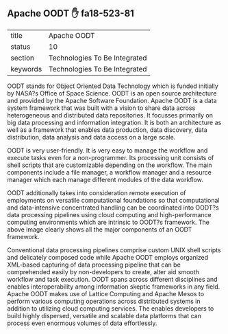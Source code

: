 ## Apache OODT :hand: fa18-523-81


|          |                               |
| -------- | ----------------------------- |
| title    | Apache OODT                   | 
| status   | 10                            |
| section  | Technologies To Be Integrated |
| keywords | Technologies To Be Integrated |



OODT stands for Object Oriented Data Technology which is funded initially by NASA?s Office of Space Science.  OODT is an open source architecture and provided by the Apache Software Foundation. Apache OODT is a data system framework that was built with a vision to share data across heterogeneous and distributed data repositories. It focusses primarily on big data processing and information integration. It is both an architecture as well as a framework that enables data production, data discovery, data distribution, data analysis and data access on a large scale.

OODT is very user-friendly. It is very easy to manage the workflow and execute tasks even for a non-programmer. Its processing unit consists of shell scripts that are customizable depending on the workflow. The main components include a file manager, a workflow manager and a resource manager which each manage different modules of the data workflow.

OODT additionally takes into consideration remote execution of employments on versatile computational foundations so that computational and data-intensive concentrated handling can be coordinated into OODT?s data processing pipelines using cloud computing and high-performance computing environments which are intrinsic to OODT?s framework. The above image clearly shows all the major components of an OODT framework.
 
Conventional data processing pipelines comprise custom UNIX shell scripts and delicately composed code while Apache OODT employs organized XML-based capturing of data processing pipeline that can be comprehended easily by non-developers to create, alter aid smooth workflow and task execution. OODT spans across different disciplines and enables interoperability among information skeptic frameworks in any field. Apache OODT makes use of Lattice Computing and Apache Mesos to perform various computing operations across distributed systems in addition to utilizing cloud computing services. The enables developers to build highly dispersed, versatile and scalable data platforms that can process even enormous volumes of data effortlessly.


